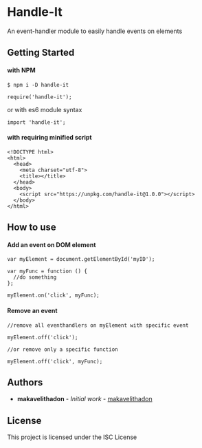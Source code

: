 # Handle-It

An event-handler module to easily handle events on elements

## Getting Started

#### with NPM

```
$ npm i -D handle-it
```

```
require('handle-it');
```

or with es6 module syntax

```
import 'handle-it';
```

#### with requiring minified script

```
<!DOCTYPE html>
<html>
  <head>
    <meta charset="utf-8">
    <title></title>
  </head>
  <body>
    <script src="https://unpkg.com/handle-it@1.0.0"></script>
  </body>
</html>
```

## How to use

#### Add an event on DOM element

```
var myElement = document.getElementById('myID');

var myFunc = function () {
  //do something
};

myElement.on('click', myFunc);
```

#### Remove an event

```
//remove all eventhandlers on myElement with specific event

myElement.off('click');

//or remove only a specific function

myElement.off('click', myFunc);
```

## Authors

* **makavelithadon** - *Initial work* - [makavelithadon](https://github.com/makavelithadon)

## License

This project is licensed under the ISC License
